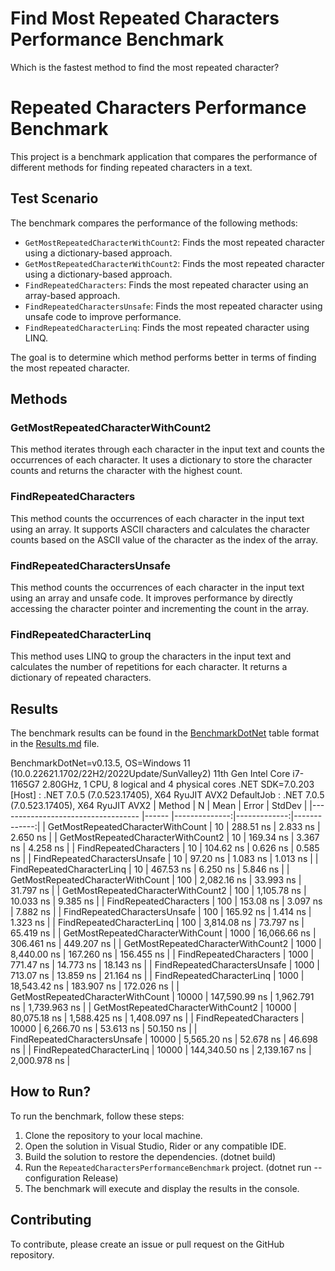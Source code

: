 # Find Most Repeated Characters Performance Benchmark
Which is the fastest method to find the most repeated character?

# Repeated Characters Performance Benchmark

This project is a benchmark application that compares the performance of different methods for finding repeated characters in a text.

## Test Scenario
The benchmark compares the performance of the following methods:
- `GetMostRepeatedCharacterWithCount2`: Finds the most repeated character using a dictionary-based approach.
- `GetMostRepeatedCharacterWithCount2`: Finds the most repeated character using a dictionary-based approach.
- `FindRepeatedCharacters`: Finds the most repeated character using an array-based approach.
- `FindRepeatedCharactersUnsafe`: Finds the most repeated character using unsafe code to improve performance.
- `FindRepeatedCharacterLinq`: Finds the most repeated character using LINQ.

The goal is to determine which method performs better in terms of finding the most repeated character.

## Methods
### GetMostRepeatedCharacterWithCount2
This method iterates through each character in the input text and counts the occurrences of each character. It uses a dictionary to store the character counts and returns the character with the highest count.

### FindRepeatedCharacters
This method counts the occurrences of each character in the input text using an array. It supports ASCII characters and calculates the character counts based on the ASCII value of the character as the index of the array.

### FindRepeatedCharactersUnsafe
This method counts the occurrences of each character in the input text using an array and unsafe code. It improves performance by directly accessing the character pointer and incrementing the count in the array.

### FindRepeatedCharacterLinq
This method uses LINQ to group the characters in the input text and calculates the number of repetitions for each character. It returns a dictionary of repeated characters.

## Results
The benchmark results can be found in the [BenchmarkDotNet](https://benchmarkdotnet.org) table format in the [Results.md](Results.md) file.

BenchmarkDotNet=v0.13.5, OS=Windows 11 (10.0.22621.1702/22H2/2022Update/SunValley2)
11th Gen Intel Core i7-1165G7 2.80GHz, 1 CPU, 8 logical and 4 physical cores
.NET SDK=7.0.203
  [Host]     : .NET 7.0.5 (7.0.523.17405), X64 RyuJIT AVX2
  DefaultJob : .NET 7.0.5 (7.0.523.17405), X64 RyuJIT AVX2
|                             Method |     N |          Mean |        Error |       StdDev |
|----------------------------------- |------ |--------------:|-------------:|-------------:|
|  GetMostRepeatedCharacterWithCount |    10 |     288.51 ns |     2.833 ns |     2.650 ns |
| GetMostRepeatedCharacterWithCount2 |    10 |     169.34 ns |     3.367 ns |     4.258 ns |
|             FindRepeatedCharacters |    10 |     104.62 ns |     0.626 ns |     0.585 ns |
|       FindRepeatedCharactersUnsafe |    10 |      97.20 ns |     1.083 ns |     1.013 ns |
|          FindRepeatedCharacterLinq |    10 |     467.53 ns |     6.250 ns |     5.846 ns |
|  GetMostRepeatedCharacterWithCount |   100 |   2,082.16 ns |    33.993 ns |    31.797 ns |
| GetMostRepeatedCharacterWithCount2 |   100 |   1,105.78 ns |    10.033 ns |     9.385 ns |
|             FindRepeatedCharacters |   100 |     153.08 ns |     3.097 ns |     7.882 ns |
|       FindRepeatedCharactersUnsafe |   100 |     165.92 ns |     1.414 ns |     1.323 ns |
|          FindRepeatedCharacterLinq |   100 |   3,814.08 ns |    73.797 ns |    65.419 ns |
|  GetMostRepeatedCharacterWithCount |  1000 |  16,066.66 ns |   306.461 ns |   449.207 ns |
| GetMostRepeatedCharacterWithCount2 |  1000 |   8,440.00 ns |   167.260 ns |   156.455 ns |
|             FindRepeatedCharacters |  1000 |     771.47 ns |    14.773 ns |    18.143 ns |
|       FindRepeatedCharactersUnsafe |  1000 |     713.07 ns |    13.859 ns |    21.164 ns |
|          FindRepeatedCharacterLinq |  1000 |  18,543.42 ns |   183.907 ns |   172.026 ns |
|  GetMostRepeatedCharacterWithCount | 10000 | 147,590.99 ns | 1,962.791 ns | 1,739.963 ns |
| GetMostRepeatedCharacterWithCount2 | 10000 |  80,075.18 ns | 1,588.425 ns | 1,408.097 ns |
|             FindRepeatedCharacters | 10000 |   6,266.70 ns |    53.613 ns |    50.150 ns |
|       FindRepeatedCharactersUnsafe | 10000 |   5,565.20 ns |    52.678 ns |    46.698 ns |
|          FindRepeatedCharacterLinq | 10000 | 144,340.50 ns | 2,139.167 ns | 2,000.978 ns |


## How to Run?
To run the benchmark, follow these steps:

1. Clone the repository to your local machine.
2. Open the solution in Visual Studio, Rider or any compatible IDE.
3. Build the solution to restore the dependencies. (dotnet build)
4. Run the `RepeatedCharactersPerformanceBenchmark` project. (dotnet run --configuration Release)
5. The benchmark will execute and display the results in the console.

## Contributing
To contribute, please create an issue or pull request on the GitHub repository.

